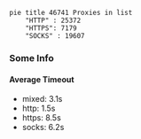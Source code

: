 
```mermaid
pie title 46741 Proxies in list
    "HTTP" : 25372
    "HTTPS": 7179
    "SOCKS" : 19607
```

### Some Info
#### Average Timeout

- mixed: 3.1s
- http: 1.5s
- https: 8.5s
- socks: 6.2s